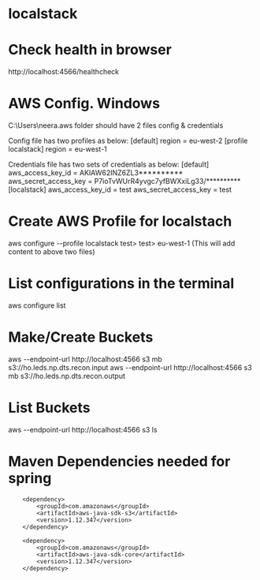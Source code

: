 # localstack


# Check health in browser
http://localhost:4566/healthcheck

# AWS Config. Windows
C:\Users\neera\.aws folder should have 2 files config & credentials

Config file has two profiles as below:
[default]
region = eu-west-2
[profile localstack]
region = eu-west-1

Credentials file has two sets of credentials as below:
[default]
aws_access_key_id = AKIAW62INZ6ZL3**********
aws_secret_access_key = P7ioTvWUrR4yvgc7yfBWXxiLg33/**********
[localstack]
aws_access_key_id = test
aws_secret_access_key = test

# Create AWS Profile for localstach
aws configure --profile localstack
test> test> eu-west-1 (This will add content to above two files)

# List configurations in the terminal
aws configure list

# Make/Create Buckets
aws  --endpoint-url http://localhost:4566 s3 mb s3://ho.leds.np.dts.recon.input
aws  --endpoint-url http://localhost:4566 s3 mb s3://ho.leds.np.dts.recon.output

# List Buckets
aws  --endpoint-url http://localhost:4566 s3 ls

# Maven Dependencies needed for spring

        <dependency>
			<groupId>com.amazonaws</groupId>
			<artifactId>aws-java-sdk-s3</artifactId>
			<version>1.12.347</version>
		</dependency>

		<dependency>
			<groupId>com.amazonaws</groupId>
			<artifactId>aws-java-sdk-core</artifactId>
			<version>1.12.347</version>
		</dependency>





